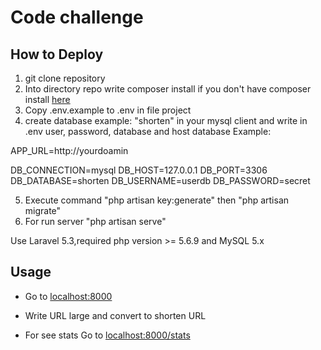 # Code challenge

## How to Deploy

1. git clone repository
2. Into directory  repo  write composer install  if you don't have composer install [here](https://getcomposer.org/)
3. Copy .env.example to .env in file project
4. create database example: "shorten" in your mysql client  and write in  .env  user, password, database and host database
Example:


APP_URL=http://yourdoamin

DB_CONNECTION=mysql
DB_HOST=127.0.0.1
DB_PORT=3306
DB_DATABASE=shorten
DB_USERNAME=userdb
DB_PASSWORD=secret

5. Execute command "php artisan key:generate" then "php artisan migrate"
6. For run server "php artisan serve"


Use Laravel 5.3,required php version >= 5.6.9 and  MySQL 5.x

## Usage

- Go to [localhost:8000](localhost:8000)
- Write URL large  and convert to shorten URL

- For see stats Go to [localhost:8000/stats](localhost:8000/stats)





